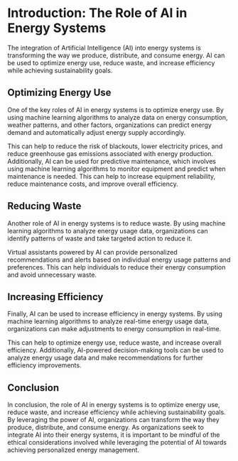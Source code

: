 Introduction: The Role of AI in Energy Systems
==============================================

The integration of Artificial Intelligence (AI) into energy systems is transforming the way we produce, distribute, and consume energy. AI can be used to optimize energy use, reduce waste, and increase efficiency while achieving sustainability goals.

Optimizing Energy Use
---------------------

One of the key roles of AI in energy systems is to optimize energy use. By using machine learning algorithms to analyze data on energy consumption, weather patterns, and other factors, organizations can predict energy demand and automatically adjust energy supply accordingly.

This can help to reduce the risk of blackouts, lower electricity prices, and reduce greenhouse gas emissions associated with energy production. Additionally, AI can be used for predictive maintenance, which involves using machine learning algorithms to monitor equipment and predict when maintenance is needed. This can help to increase equipment reliability, reduce maintenance costs, and improve overall efficiency.

Reducing Waste
--------------

Another role of AI in energy systems is to reduce waste. By using machine learning algorithms to analyze energy usage data, organizations can identify patterns of waste and take targeted action to reduce it.

Virtual assistants powered by AI can provide personalized recommendations and alerts based on individual energy usage patterns and preferences. This can help individuals to reduce their energy consumption and avoid unnecessary waste.

Increasing Efficiency
---------------------

Finally, AI can be used to increase efficiency in energy systems. By using machine learning algorithms to analyze real-time energy usage data, organizations can make adjustments to energy consumption in real-time.

This can help to optimize energy use, reduce waste, and increase overall efficiency. Additionally, AI-powered decision-making tools can be used to analyze energy usage data and make recommendations for further efficiency improvements.

Conclusion
----------

In conclusion, the role of AI in energy systems is to optimize energy use, reduce waste, and increase efficiency while achieving sustainability goals. By leveraging the power of AI, organizations can transform the way they produce, distribute, and consume energy. As organizations seek to integrate AI into their energy systems, it is important to be mindful of the ethical considerations involved while leveraging the potential of AI towards achieving personalized energy management.
